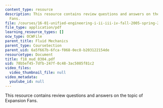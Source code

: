 ```yaml
---
content_type: resource
description: This resource contains review questions and answers on the topic of Expansion
  Fans.
file: /courses/16-01-unified-engineering-i-ii-iii-iv-fall-2005-spring-2006/78b5ef457dfb247f0c483ac5085f81c2_f18_mud_0304.pdf
file_type: application/pdf
learning_resource_types: []
ocw_type: OCWFile
parent_title: Fluid Mechanics
parent_type: CourseSection
parent_uid: 6a5f667b-6fca-f068-0ec8-b203122154de
resourcetype: Document
title: f18_mud_0304.pdf
uid: 78b5ef45-7dfb-247f-0c48-3ac5085f81c2
video_files:
  video_thumbnail_file: null
video_metadata:
  youtube_id: null
---
```

This resource contains review questions and answers on the topic of Expansion Fans.